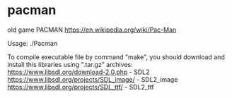 # pacman
old game PACMAN https://en.wikipedia.org/wiki/Pac-Man


Usage:
./Pacman

To compile executable file by command "make", you should download and install this libraries using ".tar.gz" archives:
https://www.libsdl.org/download-2.0.php - SDL2
https://www.libsdl.org/projects/SDL_image/ - SDL2_image
https://www.libsdl.org/projects/SDL_ttf/ - SDL2_ttf
